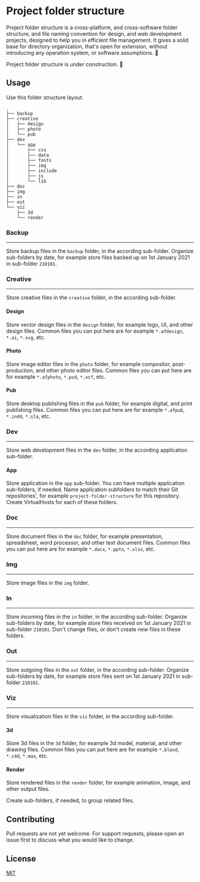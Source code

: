 # Project folder structure
Project folder structure is a cross-platform, and cross-software folder structure, and file naming convention for design, and web development projects, designed to help you in efficient file management. It gives a solid base for directory organization, that's open for extension, without introducing any operation system, or software assumptions. :file_folder:

Project folder structure is under construction. :construction:

## Usage
Use this folder structure layout.

```
.
├── backup
├── creative
│   ├── design
│   ├── photo
│   └── pub
├── dev
│   └── app
│       ├── css
│       ├── data
│       ├── fonts
│       ├── img
│       ├── include
│       ├── js
│       └── lib
├── doc
├── img
├── in
├── out
└── viz
    ├── 3d
    └── render
```

### Backup
---
Store backup files in the `backup` folder, in the according sub-folder. Organize sub-folders by date, for example store files backed up on 1st January 2021 in sub-folder `210101`.

### Creative
---
Store creative files in the `creative` folder, in the according sub-folder.

#### Design
Store vector design files in the `design` folder, for example logo, UI, and other design files. Common files you can put here are for example `*.afdesign`, `*.ai`, `*.svg`, etc.

#### Photo
Store image editor files in the `photo` folder, for example compositor, post-production, and other photo editor files. Common files you can put here are for example `*.afphoto`, `*.psd`, `*.xcf`, etc.

#### Pub
Store desktop publishing files in the `pub` folder, for example digital, and print publishing files. Common files you can put here are for example `*.afpub`, `*.indd`, `*.sla`, etc.

### Dev
---
Store web development files in the `dev` folder, in the according application sub-folder.

#### App
Store application in the `app` sub-folder. You can have multiple application sub-folders, if needed. Name application subfolders to match their Git repositories', for example `project-folder-structure` for this repository. Create VirtualHosts for each of these folders.

### Doc
---
Store document files in the `doc` folder, for example presentation, spreadsheet, word processor, and other text document files. Common files you can put here are for example `*.docx`, `*.pptx`, `*.xlsx`, etc.

### Img
---
Store image files in the `img` folder.

### In
---
Store incoming files in the `in` folder, in the according sub-folder. Organize sub-folders by date, for example store files received on 1st January 2021 in sub-folder `210101`. Don't change files, or don't create new files in these folders.

### Out
---
Store outgoing files in the `out` folder, in the according sub-folder. Organize sub-folders by date, for example store files sent on 1st January 2021 in sub-folder `210101`.

### Viz
---
Store visualization files in the `viz` folder, in the according sub-folder.

#### 3d
Store 3d files in the `3d` folder, for example 3d model, material, and other drawing files. Common files you can put here are for example `*.blend`, `*.c4d`, `*.max`, etc.

#### Render
Store rendered files in the `render` folder, for example animation, image, and other output files.

Create sub-folders, if needed, to group related files.

## Contributing
Pull requests are not yet welcome. For support requests, please open an issue first to discuss what you would like to change.

## License
[MIT](https://github.com/martonlente/project-folder-structure/blob/main/LICENSE)
